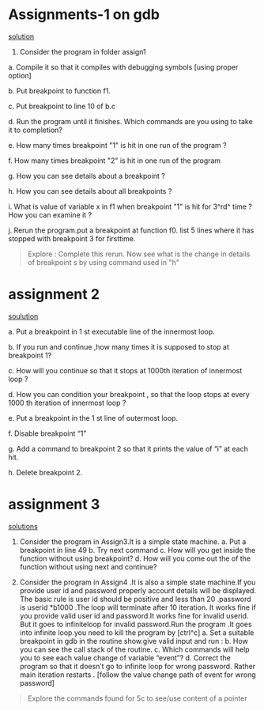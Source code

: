 # Assignments-1 on gdb
[solution](./Assignments/assign1/solutions.md)

1.  Consider the program in folder assign1

<!-- -->

a.  Compile it so that it compiles with debugging symbols \[using proper
    option\]

b.  Put breakpoint to function f1.

c.  Put breakpoint to line 10 of b.c

d.  Run the program until it finishes. Which commands are you using to
    take it to completion?

e.  How many times breakpoint "1" is hit in one run of the program ?

f.  How many times breakpoint "2" is hit in one run of the program

g.  How you can see details about a breakpoint ?

h.  How you can see details about all breakpoints ?

i.  What is value of variable x in f1 when breakpoint "1" is hit for
    3^rd^ time ? How you can examine it ?

j.  Rerun the program.put a breakpoint at function f0. list 5 lines
    where it has stopped with breakpoint 3 for firsttime.

> Explore : Complete this rerun. Now see what is the change in details
> of breakpoint s by using command used in "h"


# assignment 2
[soulution](./Assignments/assign2/solutions.md)

a. Put a breakpoint in 1 st executable line of the innermost loop.

b. If you run and continue ,how many times it is supposed to stop at breakpoint 1?

c. How will you continue so that it stops at 1000th iteration of innermost loop ?

d. How you can condition your breakpoint , so that the loop stops at every 1000 th iteration of innermost loop ?

e. Put a breakpoint in the 1 st line of outermost loop.

f. Disable breakpoint “1”

g. Add a command to breakpoint 2 so that it prints the value of “i” at each hit.

h. Delete breakpoint 2.


# assignment 3
[solutions](./Assignments/assign3/SEassignment3.pdf)
1. Consider the program in Assign3.It is a simple state machine.
    a. Put a breakpoint in line 49
    b. Try next command
    c. How will you get inside the function without using breakpoint?
    d. How will you come out the of the function without using next and continue?

2. Consider the program in Assign4 .It is also a simple state machine.If you provide user id and password properly  account details will be displayed. The basic rule is user id should be positive and less than 20 .password is userid *b1000 .The loop will terminate after 10 iteration. It works fine if you provide valid user  id and password.It works fine for invalid userid. But it goes to infiniteloop for invalid password.Run the program .It goes into infinite loop.you need to kill the program by [ctrl^c]
    a. Set a suitable breakpoint in gdb in the routine show.give valid input and run :
    b. How you can see the call stack of the routine. 
    c. Which commands will help you to see each value change of variable “event”?
    d. Correct the program so that it doesn’t go to infinite loop for wrong password. Rather main iteration restarts .  [follow the value change path of event for wrong password]
   
> Explore the commands found for 5c to see/use content of a pointer
